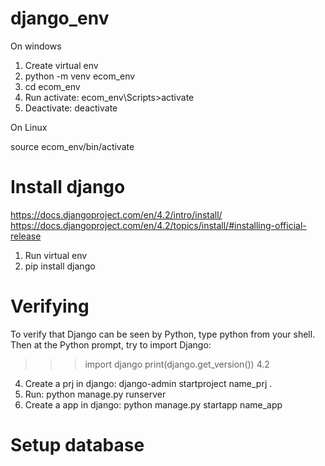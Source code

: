 # django_env

On windows

1. Create virtual env
2. python -m venv ecom_env
3. cd ecom_env
4. Run activate: ecom_env\Scripts>activate
5. Deactivate: deactivate

On Linux

source ecom_env/bin/activate

# Install django
https://docs.djangoproject.com/en/4.2/intro/install/
https://docs.djangoproject.com/en/4.2/topics/install/#installing-official-release
1. Run virtual env
2. pip install django
# Verifying

To verify that Django can be seen by Python, type python from your shell. Then at the Python prompt, try to import Django:

>>> import django
>>> print(django.get_version())
4.2

4. Create a prj in django: django-admin startproject name_prj .
5. Run: python manage.py runserver
6. Create a app in django: python manage.py startapp name_app

# Setup database
